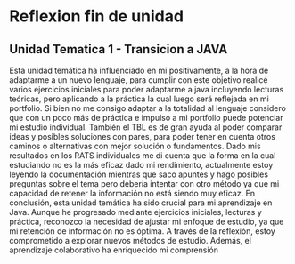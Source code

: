 # Reflexion fin de unidad

## Unidad Tematica 1 - Transicion a JAVA

Esta unidad temática ha influenciado en mi positivamente, a la hora de adaptarme a un nuevo lenguaje, para cumplir con este objetivo realicé varios ejercicios iniciales para poder adaptarme a java incluyendo lecturas teóricas, pero aplicando a la práctica la cual luego será reflejada en mi portfolio.
Si bien no me consigo adaptar a la totalidad al lenguaje considero que con un poco más de práctica e impulso a mi portfolio puede potenciar mi estudio individual. También el TBL es de gran ayuda al poder comparar ideas y posibles soluciones con pares, para poder tener en cuenta otros caminos o alternativas con mejor solución o fundamentos.
Dado mis resultados en los RATS individuales me di cuenta que la forma en la cual estudiando no es la más eficaz dado mi rendimiento, actualmente estoy leyendo la documentación mientras que saco apuntes y hago posibles preguntas sobre el tema pero debería intentar con otro método ya que mi capacidad de retener la información no está siendo muy eficaz.
En conclusión, esta unidad temática ha sido crucial para mi aprendizaje en Java. Aunque he progresado mediante ejercicios iniciales, lecturas y práctica, reconozco la necesidad de ajustar mi enfoque de estudio, ya que mi retención de información no es óptima. A través de la reflexión, estoy comprometido a explorar nuevos métodos de estudio. Además, el aprendizaje colaborativo ha enriquecido mi comprensión
